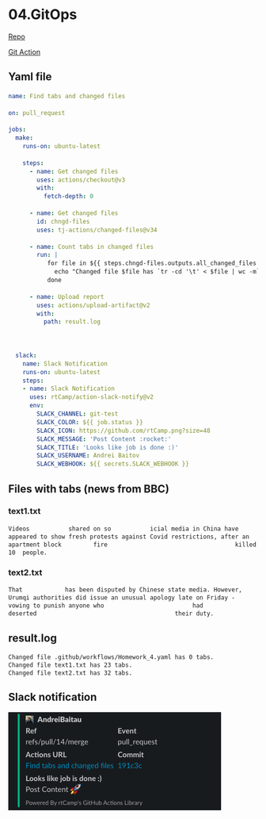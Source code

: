 # 04.GitOps

[Repo](https://github.com/AndreiBaitau/sa2-22-22-git)

[Git Action](https://github.com/AndreiBaitau/sa2-22-22-git/actions/runs/3555602061)

## Yaml file

```yaml
name: Find tabs and changed files

on: pull_request

jobs:
  make:
    runs-on: ubuntu-latest

    steps:
      - name: Get changed files
        uses: actions/checkout@v3
        with:
          fetch-depth: 0

      - name: Get changed files
        id: chngd-files
        uses: tj-actions/changed-files@v34
    
      - name: Count tabs in changed files
        run: |
           for file in ${{ steps.chngd-files.outputs.all_changed_files }}; do
             echo "Changed file $file has `tr -cd '\t' < $file | wc -m` tabs." >> result.log
           done
    
      - name: Upload report
        uses: actions/upload-artifact@v2
        with:
          path: result.log
  


  slack:
    name: Slack Notification
    runs-on: ubuntu-latest
    steps:
    - name: Slack Notification
      uses: rtCamp/action-slack-notify@v2
      env:
        SLACK_CHANNEL: git-test
        SLACK_COLOR: ${{ job.status }}
        SLACK_ICON: https://github.com/rtCamp.png?size=48
        SLACK_MESSAGE: 'Post Content :rocket:'
        SLACK_TITLE: 'Looks like job is done :)'
        SLACK_USERNAME: Andrei Baitov
        SLACK_WEBHOOK: ${{ secrets.SLACK_WEBHOOK }}

```

## Files with tabs (news from BBC)

### text1.txt

```text
Videos			 shared on so			icial media in China have appeared to show fresh protests against Covid restrictions, after an					 apartment block		 fire									 killed 10 	people.

```

### text2.txt

```text
That 			has been disputed by Chinese state media. However, Urumqi authorities did issue an unusual apology late on Friday - vowing to punish anyone who 						had							 deserted 										their duty.

```

## result.log

```text
Changed file .github/workflows/Homework_4.yaml has 0 tabs.
Changed file text1.txt has 23 tabs.
Changed file text2.txt has 32 tabs.
```

## Slack notification

![script](image.png)
